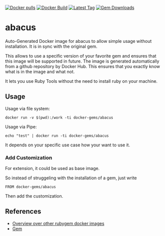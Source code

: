 [![Docker pulls](https://img.shields.io/docker/pulls/rubygem/abacus.svg)](https://hub.docker.com/r/rubygem/abacus/)
[![Docker Build](https://img.shields.io/docker/automated/rubygem/abacus.svg)](https://hub.docker.com/r/rubygem/abacus/)
[![Latest Tag](https://img.shields.io/github/tag/docker-rubygem/abacus.svg)](https://hub.docker.com/r/rubygem/abacus/)
[![Gem Downloads](https://img.shields.io/gem/dt/abacus.svg)](https://rubygems.org/gems/abacus/)
# abacus

Auto-Generated Docker image for abacus to allow simple usage without installation.
It is in sync with the original gem.

This allows to use a specific version of your favorite gem and ensures that this image will be supported in future.
The image is generated automatically from a github repository by Docker Hub.
This ensures that you exactly know what is in the image and what not.

It lets you use Ruby Tools without the need to install ruby on your machine.

## Usage

Usage via file system:

`docker run -v $(pwd):/work -ti docker-gems/abacus`

Usage via Pipe:

`echo "test" | docker run -ti docker-gems/abacus`

It depends on your specific use case how your want to use it.

### Add Customization

For extension, it could be used as base image.

So instead of struggeling with the installation of a gem, just write

`FROM docker-gems/abacus`

Then add the customization.

## References

 - [Overview over other rubygem docker images](https://github.com/thinkbot/docker-rubygem)
 - [Gem](https://rubygems.org/gems/abacus/)
